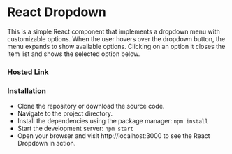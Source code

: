 # React Dropdown

This is a simple React component that implements a dropdown menu with customizable options. When the user hovers over the dropdown button, the menu expands to show available options. Clicking on an option it closes the item list and shows the selected option below.

### Hosted Link

### Installation

- Clone the repository or download the source code.
- Navigate to the project directory.
- Install the dependencies using the package manager: `npm install`
- Start the development server: `npm start`
- Open your browser and visit http://localhost:3000 to see the React Dropdown in action.
